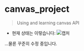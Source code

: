 # canvas_project

> Using and learning canvas API

* 현재 상태는 이렇습니다:
![캡처](https://user-images.githubusercontent.com/111559629/234323659-6849bb75-97ea-4baf-8458-78c284060e92.PNG)

...물론 꾸준히 수정 중입니다.
